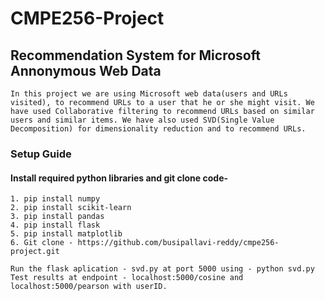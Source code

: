 # CMPE256-Project
## Recommendation System for Microsoft Annonymous Web Data
```
In this project we are using Microsoft web data(users and URLs visited), to recommend URLs to a user that he or she might visit. We have used Collaborative filtering to recommend URLs based on similar users and similar items. We have also used SVD(Single Value Decomposition) for dimensionality reduction and to recommend URLs.
```

### Setup Guide
#### Install required python libraries and git clone code- 
```
1. pip install numpy
2. pip install scikit-learn
3. pip install pandas
4. pip install flask
5. pip install matplotlib
6. Git clone - https://github.com/busipallavi-reddy/cmpe256-project.git

Run the flask aplication - svd.py at port 5000 using - python svd.py
Test results at endpoint - localhost:5000/cosine and localhost:5000/pearson with userID.
```


